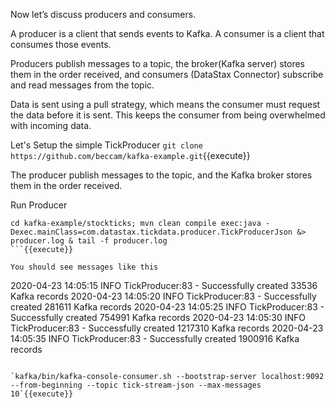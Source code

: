 Now let’s discuss producers and consumers.

A producer is a client that sends events to Kafka. A consumer is a client that consumes those events.

Producers publish messages to a topic, the broker(Kafka server) stores them in the order received, and consumers (DataStax Connector) subscribe and read messages from the topic.

Data is sent using a pull strategy, which means the consumer must request the data before it is sent. This keeps the consumer from being overwhelmed with incoming data.

Let's Setup the simple TickProducer
`git clone https://github.com/beccam/kafka-example.git`{{execute}}

The producer publish messages to the topic, and the Kafka broker stores them in the order received.

Run Producer
```
cd kafka-example/stockticks; mvn clean compile exec:java -Dexec.mainClass=com.datastax.tickdata.producer.TickProducerJson &> producer.log & tail -f producer.log
```{{execute}}

You should see messages like this
```
2020-04-23 14:05:15 INFO  TickProducer:83 - Successfully created 33536 Kafka records
2020-04-23 14:05:20 INFO  TickProducer:83 - Successfully created 281611 Kafka records
2020-04-23 14:05:25 INFO  TickProducer:83 - Successfully created 754991 Kafka records
2020-04-23 14:05:30 INFO  TickProducer:83 - Successfully created 1217310 Kafka records
2020-04-23 14:05:35 INFO  TickProducer:83 - Successfully created 1900916 Kafka records
```

`kafka/bin/kafka-console-consumer.sh --bootstrap-server localhost:9092 --from-beginning --topic tick-stream-json --max-messages 10`{{execute}}
